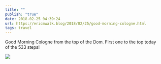 ```yaml
---
title: ""
publish: "true"
date: 2018-02-25 04:39:24
url: https://ericmwalk.blog/2018/02/25/good-morning-cologne.html
tags: travel
---
```


Good Morning Cologne from the top of the Dom. First one to the top today of the 533 steps! 

![](https://ericmwalk.blog/uploads/2022/c3dfa2f7a8.jpg)